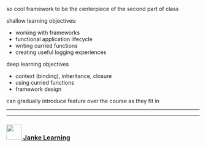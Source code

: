 so cool framework to be the centerpiece of the second part of class

shallow learning objectives:
* working with frameworks
* functional application lifecycle
* writing curried functions
* creating useful logging experiences

deep learning objectives
* context (binding), inheritance, closure
* using curried functions
* framework design

can gradually introduce feature over the course as they fit in
___
___
### <a href="http://janke-learning.org" target="_blank"><img src="https://user-images.githubusercontent.com/18554853/50098409-22575780-021c-11e9-99e1-962787adaded.png" width="40" height="40"></img> Janke Learning</a>
